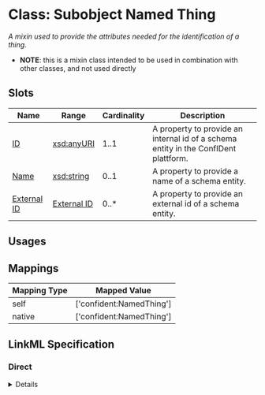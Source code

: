 # Class: Subobject Named Thing
_A mixin used to provide the attributes needed for the identification of a thing._




* __NOTE__: this is a mixin class intended to be used in combination with other classes, and not used directly



<!-- no inheritance hierarchy -->


## Slots

| Name | Range | Cardinality | Description  | 
| ---  | --- | --- | --- | 
| [ID](id.md) | [xsd:anyURI](http://www.w3.org/2001/XMLSchema#anyURI) | 1..1 | A property to provide an internal id of a schema entity in the ConfIDent plattform.  | 
| [Name](name.md) | [xsd:string](http://www.w3.org/2001/XMLSchema#string) | 0..1 | A property to provide a name of a schema entity.  | 
| [External ID](external_id.md) | [External ID](ExternalIdentifier.md) | 0..* | A property to provide an external id of a schema entity.  | 


## Usages












## Mappings

| Mapping Type | Mapped Value |
| ---  | ---  |
| self | ['confident:NamedThing'] |
| native | ['confident:NamedThing'] |


## LinkML Specification

<!-- TODO: investigate https://stackoverflow.com/questions/37606292/how-to-create-tabbed-code-blocks-in-mkdocs-or-sphinx -->

### Direct

<details>
```yaml
name: NamedThing
description: A mixin used to provide the attributes needed for the identification
  of a thing.
title: Subobject Named Thing
from_schema: https://raw.githubusercontent.com/TIBHannover/ConfIDent_schema/main/src/linkml/ConfIDent_schema.yaml
mixin: true
slots:
- id
- name
- external_id

```
</details>

### Induced

<details>
```yaml
name: NamedThing
description: A mixin used to provide the attributes needed for the identification
  of a thing.
title: Subobject Named Thing
from_schema: https://raw.githubusercontent.com/TIBHannover/ConfIDent_schema/main/src/linkml/ConfIDent_schema.yaml
mixin: true
attributes:
  id:
    name: id
    description: A property to provide an internal id of a schema entity in the ConfIDent
      plattform.
    title: ID
    from_schema: https://raw.githubusercontent.com/TIBHannover/ConfIDent_schema/main/src/linkml/ConfIDent_schema.yaml
    identifier: true
    alias: id
    owner: NamedThing
    range: uriorcurie
    required: true
  name:
    name: name
    description: A property to provide a name of a schema entity.
    title: Name
    from_schema: https://raw.githubusercontent.com/TIBHannover/ConfIDent_schema/main/src/linkml/ConfIDent_schema.yaml
    slot_uri: sdo:name
    alias: name
    owner: NamedThing
    range: string
  external_id:
    name: external_id
    description: A property to provide an external id of a schema entity.
    title: External ID
    from_schema: https://raw.githubusercontent.com/TIBHannover/ConfIDent_schema/main/src/linkml/ConfIDent_schema.yaml
    slot_uri: iao:0000235
    multivalued: true
    alias: external_id
    owner: NamedThing
    range: ExternalIdentifier
    inlined: true
    inlined_as_list: true

```
</details>